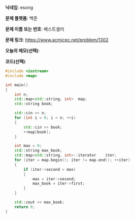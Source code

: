 **닉네임**: esong

**문제 플랫폼**: 백준

**문제 이름 또는 번호**: 베스트셀러

**문제 링크**: https://www.acmicpc.net/problem/1302

**오늘의 메모(선택)**:

**코드(선택)**:
```cpp
#include <iostream>
#include <map>

int	main()
{
	int	n;
	std::map<std::string, int>	map;
	std::string	book;

	std::cin >> n;
	for (int i = 0; i < n; ++i)
	{
		std::cin >> book;
		++map[book];
	}

	int	max = 0;
	std::string max_book;
	std::map<std::string, int>::iterator	iter;
	for (iter = map.begin(); iter != map.end(); ++iter)
	{
		if (iter->second > max)
		{
			max = iter->second;
			max_book = iter->first;
		}
	}

	std::cout << max_book;
	return 0;
}
```